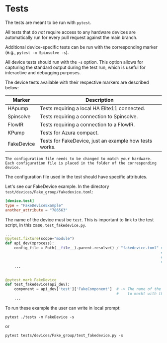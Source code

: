 # Tests

The tests are meant to be run with `pytest`.

All tests that do *not* require access to any hardware devices are automatically run for every pull request against the main branch.

Additional device-specific tests can be run with the corresponding marker (e.g., `pytest -m Spinsolve -s`).

All device tests should run with the `-s` option. This option allows for capturing the standard output during the test run, which is useful for interactive and debugging purposes.

The device tests available with their respective markers are described below:

| Marker     | Description                                            |
|------------|--------------------------------------------------------|
| HApump     | Tests requiring a local HA Elite11 connected.          |
| Spinsolve  | Tests requiring a connection to Spinsolve.             |
| FlowIR     | Tests requiring a connection to a FlowIR.              |
| KPump      | Tests for Azura compact.                               |
| FakeDevice | Tests for FakeDevice, just an example how tests works. |

```{warning}
The configuration file needs to be changed to match your hardware.
Each configuration file is placed in the folder of the corresponding device.
```

The configuration file used in the test should have specific attributes.

Let's see our FakeDevice example. In the directory `test/devices/Fake_group/fakedevice.toml`:

```toml
[device.test]
type = "FakeDeviceExample"
another_attribute = "786563"
```

The name of the device must be `test`. This is important to link to the test script, in this case, `test_fakedevice.py`.

```python
...
@pytest.fixture(scope="module")
def api_dev(xprocess):
    config_file = Path(__file__).parent.resolve() / "fakedevice.toml" # -> The name mus
                                                                      #    corresponding with  
                                                                      #    the configuration
                                                                      #    file
    ...


@pytest.mark.FakeDevice
def test_fakedevice(api_dev):
    component = api_dev['test']['FakeComponent']  # -> The name of the device must be `test` 
                                                  #    to macht with the key name here!
    ...
```

To run these example the user can write in local prompt:
```shell
pytest ./tests -m FakeDevice -s
```
or 
```shell
pytest tests/devices/Fake_group/test_fakedevice.py -s
```